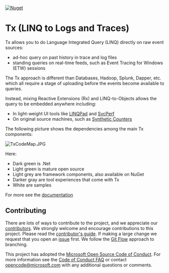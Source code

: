 [![Nuget](https://img.shields.io/nuget/vpre/Tx.All.svg)](https://www.nuget.org/packages/Tx.All/)
 
# Tx (LINQ to Logs and Traces)
 
Tx allows you to do Language Integrated Query (LINQ) directly on raw event sources:

- ad-hoc query on past history in trace and log files
- standing queries on real-time feeds, such as Event Tracing for Windows (ETW) sessions

The Tx approach is different than Databases, Hadoop, Splunk, Dapper, etc. which all require a stage of uploading before the events become available to queries.

Instead, mixing Reactive Extensions (Rx) and LINQ-to-Objects allows the query to be embedded anywhere including:

- In light-weight UI tools like [LINQPad](Source/Tx.LinqPad/Readme.md)  and [SvcPerf](http://svcperf.codeplex.com)
- On original source machines, such as [Synthetic Counters](Samples/SyntheticCounters/Readme.md)


The following picture shows the dependencies among the main Tx components:

![TxCodeMap.JPG](TxCodeMap.JPG)

Here:

- Dark green is .Net
- Light green is mature open source
- Light grey are framework components, also available on NuGet
- Darker gray are tool experiences that come with Tx
- White are samples

For more see the [documentation](Doc/Readme.md)

## Contributing

There are lots of ways to contribute to the project, and we appreciate our [contributors](Contributors.txt). We strongly welcome and encourage contributions to this project. Please read the [contributor's guide][ContribGuide]. If making a large change we request that you open an [issue][GitHubIssue] first. We follow the [Git Flow][GitFlow] approach to branching. 

This project has adopted the [Microsoft Open Source Code of Conduct](https://opensource.microsoft.com/codeofconduct/). For more information see the [Code of Conduct FAQ](https://opensource.microsoft.com/codeofconduct/faq/) or contact [opencode@microsoft.com](mailto:opencode@microsoft.com) with any additional questions or comments.

[ContribGuide]: Doc/CONTRIBUTING.md
[GitFlow]: http://nvie.com/posts/a-successful-git-branching-model/
[GitHubIssue]: https://github.com/Microsoft/Tx/issues
